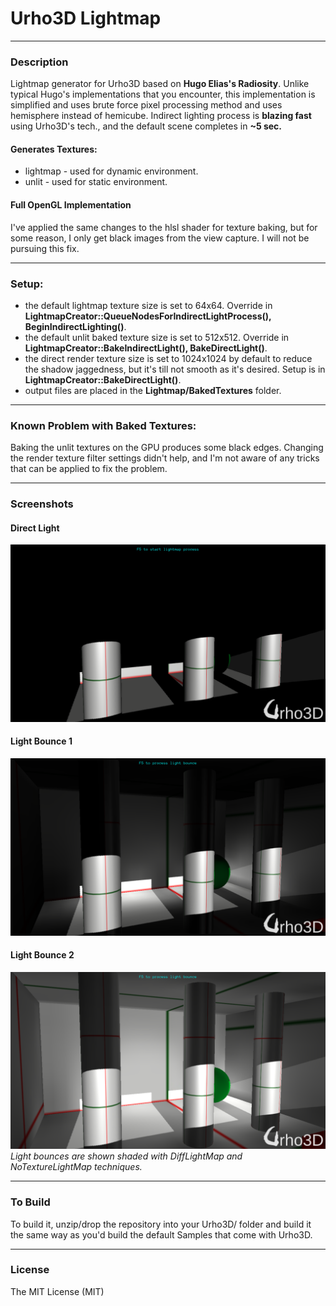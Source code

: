 # Urho3D Lightmap
  
---
### Description
Lightmap generator for Urho3D based on **Hugo Elias's Radiosity**. Unlike typical Hugo's implementations that you encounter, this implementation is simplified and uses brute force pixel processing method and uses hemisphere instead of hemicube.
Indirect lighting process is **blazing fast** using Urho3D's tech., and the default scene completes in **~5 sec.**

#### Generates Textures:
* lightmap - used for dynamic environment.
* unlit - used for static environment.

#### Full OpenGL Implementation
I've applied the same changes to the hlsl shader for texture baking, but for some reason, I only get black images from the view capture. I will not be pursuing this fix.

---  
### Setup:
* the default lightmap texture size is set to 64x64. Override in **LightmapCreator::QueueNodesForIndirectLightProcess(), BeginIndirectLighting()**.
* the default unlit baked texture size is set to 512x512. Override in **LightmapCreator::BakeIndirectLight(), BakeDirectLight()**.
* the direct render texture size is set to 1024x1024 by default to reduce the shadow jaggedness, but it's till not smooth as it's desired. Setup is in **LightmapCreator::BakeDirectLight()**.
* output files are placed in the **Lightmap/BakedTextures** folder.
  
---  
### Known Problem with Baked Textures:
Baking the unlit textures on the GPU produces some black edges. Changing the render texture filter settings didn't help, and I'm not aware of any tricks that can be applied to fix the problem.

---
### Screenshots
#### Direct Light
![alt tag](https://github.com/Lumak/Urho3D-Lightmap/blob/master/screenshot/directlight.png)  

#### Light Bounce 1
![alt tag](https://github.com/Lumak/Urho3D-Lightmap/blob/master/screenshot/lightbounce1.png)  

#### Light Bounce 2
![alt tag](https://github.com/Lumak/Urho3D-Lightmap/blob/master/screenshot/lightbounce2.png)  
*Light bounces are shown shaded with DiffLightMap and NoTextureLightMap techniques.*  

---
### To Build
To build it, unzip/drop the repository into your Urho3D/ folder and build it the same way as you'd build the default Samples that come with Urho3D.
  
---  
### License
The MIT License (MIT)







